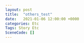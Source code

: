 ```yaml
---
layout: post
title:  "others_test"
date:   2021-01-06 12:00:00 +0000
categories: Etc
Tags: Story Etc
SceneCode: []
---
```

